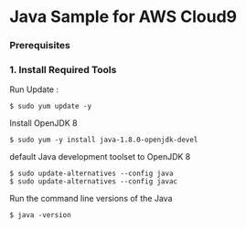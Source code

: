 Java Sample for AWS Cloud9
=============

### Prerequisites

### 1. Install Required Tools

Run Update :
    
    $ sudo yum update -y
    
Install OpenJDK 8

    $ sudo yum -y install java-1.8.0-openjdk-devel
    
default Java development toolset to OpenJDK 8

    $ sudo update-alternatives --config java
    $ sudo update-alternatives --config javac
    
Run the command line versions of the Java

    $ java -version